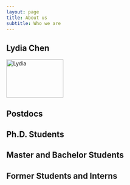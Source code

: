 ```yaml
---
layout: page
title: About us
subtitle: Who we are
---
```


## Lydia Chen

<img src="https://octodex.github.com/images/yaktocat.png" alt="Lydia"
	title="Associate Professor" width="150" height="100" />


## Postdocs

## Ph.D. Students

## Master and Bachelor Students

## Former Students and Interns


